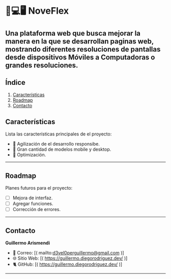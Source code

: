 # 📱💻🖥 NoveFlex
Una plataforma web que busca mejorar la manera en la que se desarrollan paginas web, mostrando diferentes resoluciones de pantallas desde dispositivos Móviles a Computadoras o grandes resoluciones.
---

## Índice

1. [Características](#características)
2. [Roadmap](#roadmap)
3. [Contacto](#contacto)

## Características

Lista las características principales de el proyecto:

- 🚀 Agilización de el desarrollo responsibe.
- 🔧 Gran cantidad de modelos mobile y desktop.
- 🌟 Optimización.

---
## Roadmap

Planes futuros para el proyecto:

- [ ] Mejora de interfaz.
- [ ] Agregar funciones.
- [ ] Corrección de errores.
---

## Contacto

**Guillermo Arismendi**  
- 📧 Correo: [( mailto:d3vel0perguillermo@gmail.com )] 
- 🌐 Sitio Web: [( https://guillermo.diegorodriguez.dev/ )]   
- 🐈 GitHub: [( https://guillermo.diegorodriguez.dev/ )]

---
